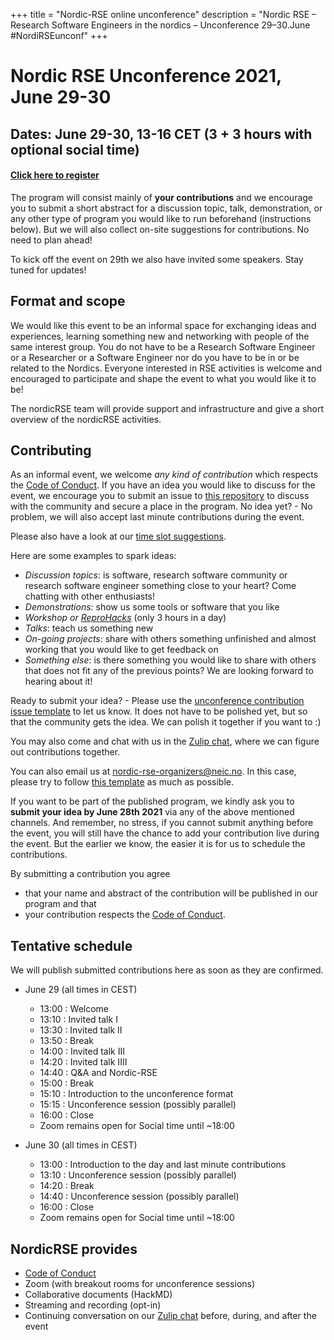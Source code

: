 +++
title = "Nordic-RSE online unconference"
description = "Nordic RSE – Research Software Engineers in the nordics – Unconference 29–30.June #NordiRSEunconf"
+++

# Nordic RSE Unconference 2021, June 29-30

## Dates: June 29-30, 13-16 CET (3 + 3 hours with optional social time)

#### [Click here to register](https://indico.neic.no/event/158/)

The program will consist mainly of **your contributions** and we encourage you to submit a short abstract for a
discussion topic, talk, demonstration, or any other type of program you would
like to run beforehand (instructions below). But we will also collect on-site suggestions for contributions. No need to plan ahead! 

To kick off the event on 29th we also have invited some speakers. Stay tuned for updates!

## Format and scope

We would like this event to be an informal space for exchanging ideas and experiences, learning something new and networking with people of the same interest group. You do not have to be a Research Software Engineer or a Researcher or a Software Engineer nor do you have to be in or be related to the Nordics. Everyone interested in RSE activities is welcome and encouraged to participate and shape the event to what you would like it to be!

The nordicRSE team will provide support and infrastructure and give a short overview of the nordicRSE activities.


## Contributing

As an informal event, we welcome *any kind of contribution* which respects the [Code of Conduct](./code-of-conduct).
If you have an idea you would like to discuss for the event, we encourage you to submit an issue to [this repository](https://github.com/nordic-rse/nordic-rse.github.io) to discuss with the community and secure a place in the program. 
No idea yet? - No problem, we will also accept last minute contributions during the event. 

Please also have a look at our [time slot suggestions](https://github.com/nordic-rse/nordic-rse.github.io/blob/main/.github/ISSUE_TEMPLATE/unconference-contribution.md).

Here are some examples to spark ideas:
- *Discussion topics*: is software, research software community or research software engineer something close to your heart? Come chatting with other enthusiasts!
- *Demonstrations:* show us some tools or software that you like
- *Workshop or [ReproHacks](https://reprohack.github.io/reprohack-hq/)* (only 3 hours in a day)
- *Talks*: teach us something new
- *On-going projects*: share with others something unfinished and almost working that you would like to get feedback on
- *Something else*: is there something you would like to share with others that does not fit any of the previous points? We are looking forward to hearing about it!

Ready to submit your idea? - Please use the [unconference contribution issue template](https://github.com/nordic-rse/nordic-rse.github.io/blob/main/.github/ISSUE_TEMPLATE/unconference-contribution.md) to let us know. It does not have to be polished yet, but so that the community gets the idea. We can polish it together if you want to :)

You may also come and chat with us in the [Zulip chat](https://coderefinery.zulipchat.com/#narrow/stream/213720-nordic-rse), where we can figure out contributions together.

You can also email us at <nordic-rse-organizers@neic.no>. In this case, please try to follow [this template](https://github.com/nordic-rse/nordic-rse.github.io/blob/main/.github/ISSUE_TEMPLATE/unconference-contribution.md) as much as possible.

If you want to be part of the published program, we kindly ask you to **submit your idea by June 28th 2021** via any of the above mentioned channels.
And remember, no stress, if you cannot submit anything before the event, you will still have the chance to add your contribution live during the event. But the earlier we know, the easier it is for us to schedule the contributions.

By submitting a contribution you agree 
   - that your name and abstract of the contribution will be published in our program and that
   - your contribution respects the [Code of Conduct](./code-of-conduct).

## Tentative schedule

We will publish submitted contributions here as soon as they are confirmed.

- June 29 (all times in CEST)
  - 13:00 : Welcome 
  - 13:10 : Invited talk I
  - 13:30 : Invited talk II
  - 13:50 : Break
  - 14:00 : Invited talk III
  - 14:20 : Invited talk IIII
  - 14:40 : Q&A and Nordic-RSE
  - 15:00 : Break
  - 15:10 : Introduction to the unconference format
  - 15:15 : Unconference session (possibly parallel)
  - 16:00 : Close
  - Zoom remains open for Social time until ~18:00
 

- June 30 (all times in CEST)
  - 13:00 : Introduction to the day and last minute contributions
  - 13:10 : Unconference session (possibly parallel)
  - 14:20 : Break
  - 14:40 : Unconference session (possibly parallel)
  - 16:00 : Close
  - Zoom remains open for Social time until ~18:00


## NordicRSE provides

- [Code of Conduct](./code-of-conduct/)
- Zoom (with breakout rooms for unconference sessions)
- Collaborative documents (HackMD)
- Streaming and recording (opt-in)
- Continuing conversation on our [Zulip chat](https://coderefinery.zulipchat.com/#narrow/stream/213720-nordic-rse)
  before, during, and after the event
  
 
